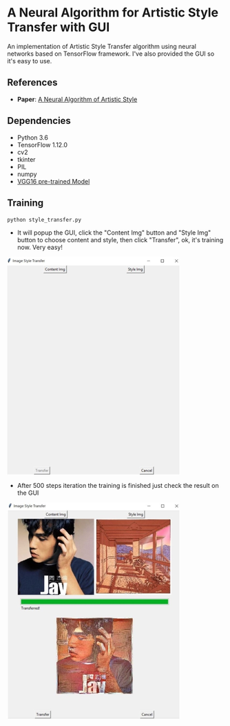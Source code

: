 # A Neural Algorithm for Artistic Style Transfer with GUI
An implementation of Artistic Style Transfer algorithm using neural networks based on TensorFlow framework. I've also provided the GUI so it's easy to use.
## References
- **Paper**:
[A Neural Algorithm of Artistic Style](https://arxiv.org/abs/1508.06576 "A Neural Algorithm of Artistic Style")

## Dependencies
- Python 3.6
- TensorFlow 1.12.0
- cv2
- tkinter
- PIL
- numpy
- [VGG16 pre-trained Model](http://download.tensorflow.org/models/vgg_16_2016_08_28.tar.gz "VGG16 pre-trained Model")

## Training
`python style_transfer.py`

- It will popup the GUI, click the "Content Img" button and "Style Img" button to choose content and style, then click "Transfer", ok, it's training now. Very easy!

![](https://github.com/geekberu/image_style_transfer/blob/master/examples/gui/gui1.jpg?raw=true)

- After 500 steps iteration the training is finished just check the result on the GUI

![](https://github.com/geekberu/image_style_transfer/blob/master/examples/gui/gui2.jpg?raw=true)